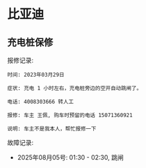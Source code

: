 <!--#region
@author 吴钦飞
@email wuqinfei@qq.com
@create date 2025-08-05 09:23:36
@modify date 2025-08-05 11:11:28
@desc [description]
#endregion-->

# 比亚迪

## 充电桩保修

报修记录:

```text
时间: 2023年03月29日

症状: 充电 1 小时左右，充电桩旁边的空开自动跳闸了。

电话: 4008303666 转人工

报修: 车主 王佩, 购车时预留的电话 15071360921

说明: 车主不是我本人，帮忙报修一下
```

故障记录:

* 2025年08月05号: 01:30 - 02:30, 跳闸
